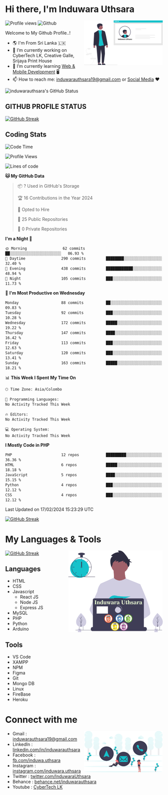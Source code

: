 # Hi there, I'm Induwara Uthsara
![Profile views](https://gpvc.arturio.dev/induwarauthsara)
![Github](https://img.shields.io/github/followers/induwarauthsara?label=Follow&style=social)
<img width="50%" align="right" alt="Induwara Uthsara's Profile" src="https://github.com/induwarauthsara/induwarauthsara/blob/main/images/profileInduwaraUthsara.svg" />

Welcome to My Github Profile..! 


- :earth_americas:	I'm From Sri Lanka :sri_lanka:
- 🔭 I’m currently working on CyberTech LK, Creative Galle, Srijaya Print House 
- 🌱 I’m currently learning [Web & Mobile Development](https://github.com/induwarauthsara/induwarauthsara/blob/main/README.md#my-languages--tools) :desktop_computer:
- 📫 How to reach me: [induwarauthsara19@gmail.com](mailto:induwarauthsara19@gmail.com) or [Social Media](https://github.com/induwarauthsara/induwarauthsara/blob/main/README.md#connect-with-me) :hearts:	

![induwarauthsara's GitHub Status](https://github-readme-stats.vercel.app/api?username=induwarauthsara&show_icons=true&theme=radical)


## GITHUB PROFILE STATUS
[![GitHub Streak](https://github-readme-streak-stats.herokuapp.com/?user=induwarauthsara&theme=dracula)](https://github.com/induwarauthsara)

## Coding Stats
<!--START_SECTION:waka-->
![Code Time](http://img.shields.io/badge/Code%20Time-157%20hrs%2019%20mins-blue)

![Profile Views](http://img.shields.io/badge/Profile%20Views-1-blue)

![Lines of code](https://img.shields.io/badge/From%20Hello%20World%20I%27ve%20Written-1.1%20million%20lines%20of%20code-blue)

**🐱 My GitHub Data** 

> 📦 ? Used in GitHub's Storage 
 > 
> 🏆 16 Contributions in the Year 2024
 > 
> 💼 Opted to Hire
 > 
> 📜 25 Public Repositories 
 > 
> 🔑 0 Private Repositories 
 > 
**I'm a Night 🦉** 

```text
🌞 Morning                62 commits          ██░░░░░░░░░░░░░░░░░░░░░░░   06.93 % 
🌆 Daytime                290 commits         ████████░░░░░░░░░░░░░░░░░   32.40 % 
🌃 Evening                438 commits         ████████████░░░░░░░░░░░░░   48.94 % 
🌙 Night                  105 commits         ███░░░░░░░░░░░░░░░░░░░░░░   11.73 % 
```
📅 **I'm Most Productive on Wednesday** 

```text
Monday                   88 commits          ██░░░░░░░░░░░░░░░░░░░░░░░   09.83 % 
Tuesday                  92 commits          ███░░░░░░░░░░░░░░░░░░░░░░   10.28 % 
Wednesday                172 commits         █████░░░░░░░░░░░░░░░░░░░░   19.22 % 
Thursday                 147 commits         ████░░░░░░░░░░░░░░░░░░░░░   16.42 % 
Friday                   113 commits         ███░░░░░░░░░░░░░░░░░░░░░░   12.63 % 
Saturday                 120 commits         ███░░░░░░░░░░░░░░░░░░░░░░   13.41 % 
Sunday                   163 commits         █████░░░░░░░░░░░░░░░░░░░░   18.21 % 
```


📊 **This Week I Spent My Time On** 

```text
🕑︎ Time Zone: Asia/Colombo

💬 Programming Languages: 
No Activity Tracked This Week

🔥 Editors: 
No Activity Tracked This Week

💻 Operating System: 
No Activity Tracked This Week
```

**I Mostly Code in PHP** 

```text
PHP                      12 repos            █████████░░░░░░░░░░░░░░░░   36.36 % 
HTML                     6 repos             █████░░░░░░░░░░░░░░░░░░░░   18.18 % 
JavaScript               5 repos             ████░░░░░░░░░░░░░░░░░░░░░   15.15 % 
Python                   4 repos             ███░░░░░░░░░░░░░░░░░░░░░░   12.12 % 
CSS                      4 repos             ███░░░░░░░░░░░░░░░░░░░░░░   12.12 % 
```




 Last Updated on 17/02/2024 15:23:29 UTC
<!--END_SECTION:waka-->
          

[![GitHub Streak](https://github-profile-trophy.vercel.app/?username=induwarauthsara&theme=juicyfresh)](https://github.com/induwarauthsara)


# My Languages & Tools
[![GitHub Streak](https://github-readme-stats.vercel.app/api/top-langs/?username=induwarauthsara)](https://github.com/induwarauthsara)
<img width="60%" align="right" alt="Induwara Uthsara's Programmer" src="https://github.com/induwarauthsara/induwarauthsara/blob/main/images/programmingInduwaraUthsara.svg" />

## Languages
* HTML
* CSS
* Javascript
  * React JS
  * Node JS
  * Express JS
* MySQL
* PHP
* Python
* Arduino

## Tools
* VS Code
* XAMPP
* NPM
* Figma
* Git
* Mongo DB
* Linux
* FireBase
* Heroku

# Connect with me
<img width="50%" align="right" alt="Induwara Uthsara's Contact Informations" src="https://github.com/induwarauthsara/induwarauthsara/blob/main/images/contactInduwaraUthsara.svg" />

- Gmail    : [induwarauthsara19@gmail.com](mailto:induwarauthsara19@gmail.com)
- LinkedIn : [linkedin.com/in/induwarauthsara](https://www.linkedin.com/in/induwarauthsara)
- Facebook : [fb.com/induwa.uthsara](https://web.facebook.com/induwa.uthsara/)
- Instagram : [instagram.com/induwara.uthsara](https://www.instagram.com/induwara.uthsara)
- Twitter : [twitter.com/InduwaraUthsara](https://twitter.com/InduwaraUthsara)
- Behance : [behance.net/induwarauthsara](https://www.behance.net/induwarauthsara)
- Youtube : [CyberTech LK](https://www.youtube.com/channel/UCWdK_TF8t8UA2uOmawuTKRg)
